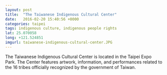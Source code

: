```yaml
---
layout: post
title:  "The Taiwanese Indigenous Cultural Center"
date:   2016-02-20 15:40:56 +0000
categories: taipei
tags: indigenous culture, indigenous people rights
lat: 25.070058
long: +121.524851
imgurl: taiwanese-indigenous-cultural-center.JPG
---
```

The Taiwanese Indigenous Cultural Center is located in the Taipei Expo Park. The Center features artwork, information, and performances related to the 16 tribes officially recognized by the government of Taiwan. 
